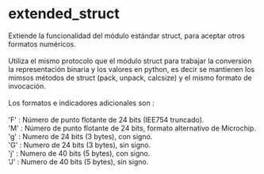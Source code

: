 # extended_struct
Extiende la funcionalidad del módulo estándar struct, para aceptar otros formatos numéricos.<br>
<br>
Utiliza el mismo protocolo que el módulo struct para trabajar la conversión la representación binaria y los valores en python, 
es decir se mantienen los mimsos métodos de struct (pack, unpack, calcsize) y el mismo formato de invocación.<br>
<br>
Los formatos e indicadores adicionales son :<br>
<br>
  'F' : Número de punto flotante de 24 bits (IEE754 truncado).<br>
  'M' : Número de punto flotante de 24 bits, formato alternativo de Microchip.<br>
  'g' : Numero de 24 bits (3 bytes), con signo.<br>
  'G' : Numero de 24 bits (3 bytes), sin signo.<br>
  'j' : Numero de 40 bits (5 bytes), con signo.<br>
  'J' : Numero de 40 bits (5 bytes), sin signo.<br>
